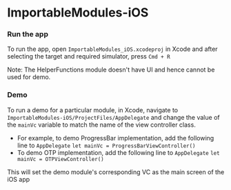 # ImportableModules-iOS

### Run the app
To run the app, open `ImportableModules_iOS.xcodeproj` in Xcode and after selecting the target and required simulator, press `Cmd + R`

Note: The HelperFunctions module doesn't have UI and hence cannot be used for demo.

### Demo
To run a demo for a particular module, in Xcode, navigate to `ImportableModules-iOS/ProjectFiles/AppDelegate` and change the value of the `mainVc` variable to match the name of the view controller class. 


- For example, to demo ProgressBar implementation, add the following line to `AppDelegate`
        `let mainVc = ProgressBarViewController()`
- To demo OTP implementation, add the following line to `AppDelegate`
        `let mainVc = OTPViewController()`
     
This will set the demo module's corresponding VC as the main screen of the iOS app
